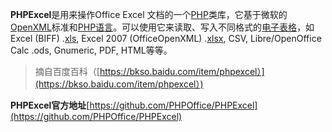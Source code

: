 **PHPExcel**是用来操作Office Excel 文档的一个[PHP](https://bkso.baidu.com/item/PHP/9337)类库，它基于微软的[OpenXML](https://bkso.baidu.com/item/OpenXML/8399547)标准和[PHP语言](https://bkso.baidu.com/item/PHP语言)。可以使用它来读取、写入不同格式的[电子表格](https://bkso.baidu.com/item/电子表格)，如 Excel \(BIFF\) .[xls](https://bkso.baidu.com/item/xls/2152518), Excel 2007 \(OfficeOpenXML\) .[xlsx](https://bkso.baidu.com/item/xlsx/3044321), CSV, Libre/OpenOffice Calc .ods, Gnumeric, PDF, HTML等等。

> 摘自百度百科（[https://bkso.baidu.com/item/phpexcel）](https://bkso.baidu.com/item/phpexcel）)



**PHPExcel官方地址**[https://github.com/PHPOffice/PHPExcel](https://github.com/PHPOffice/PHPExcel)

